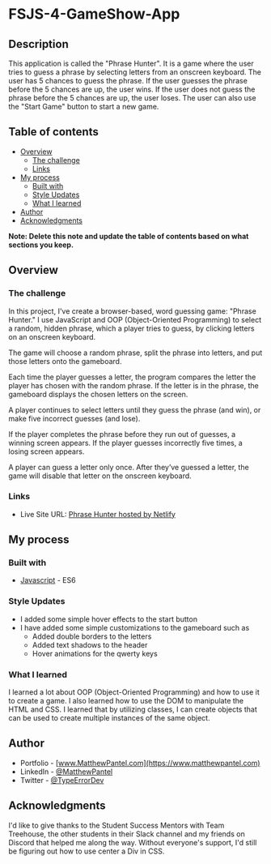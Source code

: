 # FSJS-4-GameShow-App

## Description

This application is called the "Phrase Hunter". It is a game where the user tries to guess a phrase by selecting letters from an onscreen keyboard. The user has 5 chances to guess the phrase. If the user guesses the phrase before the 5 chances are up, the user wins. If the user does not guess the phrase before the 5 chances are up, the user loses. The user can also use the "Start Game" button to start a new game.

## Table of contents

- [Overview](#overview)
  - [The challenge](#the-challenge)
  - [Links](#links)
- [My process](#my-process)
  - [Built with](#built-with)
  - [Style Updates](#style-updates)
  - [What I learned](#what-i-learned)
- [Author](#author)
- [Acknowledgments](#acknowledgments)

**Note: Delete this note and update the table of contents based on what sections you keep.**

## Overview

### The challenge

In this project, I've create a browser-based, word guessing game: "Phrase Hunter." I use JavaScript and OOP (Object-Oriented Programming) to select a random, hidden phrase, which a player tries to guess, by clicking letters on an onscreen keyboard.

The game will choose a random phrase, split the phrase into letters, and put those letters onto the gameboard.

Each time the player guesses a letter, the program compares the letter the player has chosen with the random phrase. If the letter is in the phrase, the gameboard displays the chosen letters on the screen.

A player continues to select letters until they guess the phrase (and win), or make five incorrect guesses (and lose).

If the player completes the phrase before they run out of guesses, a winning screen appears. If the player guesses incorrectly five times, a losing screen appears.

A player can guess a letter only once. After they’ve guessed a letter, the game will disable that letter on the onscreen keyboard.

### Links

- Live Site URL: [Phrase Hunter hosted by Netlify](https://typeerrordev-phrasehunter.netlify.app/)

## My process

### Built with

- [Javascript](https://262.ecma-international.org/13.0/#sec-intro) - ES6

### Style Updates

- I added some simple hover effects to the start button
- I have added some simple customizations to the gameboard such as
  - Added double borders to the letters
  - Added text shadows to the header
  - Hover animations for the qwerty keys

### What I learned

I learned a lot about OOP (Object-Oriented Programming) and how to use it to create a game. I also learned how to use the DOM to manipulate the HTML and CSS. I learned that by utilizing classes, I can create objects that can be used to create multiple instances of the same object.

## Author

- Portfolio - [www.MatthewPantel.com](https://www.matthewpantel.com)
- LinkedIn - [@MatthewPantel](https://www.linkedin.com/in/MatthewPantel)
- Twitter - [@TypeErrorDev](https://www.twitter.com/TypeErrorDev)

## Acknowledgments

I'd like to give thanks to the Student Success Mentors with Team Treehouse, the other students in their Slack channel and my friends on Discord that helped me along the way. Without everyone's support, I'd still be figuring out how to use center a Div in CSS.
